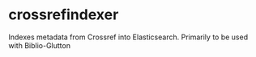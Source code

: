 # crossrefindexer
Indexes metadata from Crossref into Elasticsearch. Primarily to be used with Biblio-Glutton

